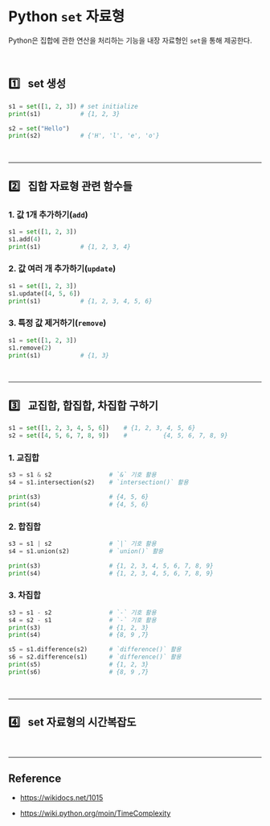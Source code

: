 # Python `set` 자료형

Python은 집합에 관한 연산을 처리하는 기능을 내장 자료형인 `set`을 통해 제공한다.

<br/>

## :one:&ensp; set 생성

```py
s1 = set([1, 2, 3]) # set initialize
print(s1)           # {1, 2, 3}

s2 = set("Hello")
print(s2)           # {'H', 'l', 'e', 'o'}
```

<br/>

---
## :two:&ensp; 집합 자료형 관련 함수들

### 1. 값 1개 추가하기(`add`)

```py
s1 = set([1, 2, 3])
s1.add(4)
print(s1)           # {1, 2, 3, 4}
```

### 2. 값 여러 개 추가하기(`update`)

```py
s1 = set([1, 2, 3])
s1.update([4, 5, 6])
print(s1)           # {1, 2, 3, 4, 5, 6}
```

### 3. 특정 값 제거하기(`remove`)

```py
s1 = set([1, 2, 3])
s1.remove(2)
print(s1)           # {1, 3}
```

<br/>

---
## :three:&ensp; 교집합, 합집합, 차집합 구하기

```py
s1 = set([1, 2, 3, 4, 5, 6])    # {1, 2, 3, 4, 5, 6}
s2 = set([4, 5, 6, 7, 8, 9])    #          {4, 5, 6, 7, 8, 9}
```

### 1. 교집합

```py
s3 = s1 & s2                # `&` 기호 활용
s4 = s1.intersection(s2)    # `intersection()` 활용

print(s3)                   # {4, 5, 6}
print(s4)                   # {4, 5, 6}
```

### 2. 합집합

```py
s3 = s1 | s2                # `|` 기호 활용
s4 = s1.union(s2)           # `union()` 활용

print(s3)                   # {1, 2, 3, 4, 5, 6, 7, 8, 9}
print(s4)                   # {1, 2, 3, 4, 5, 6, 7, 8, 9}
```

### 3. 차집합

```py
s3 = s1 - s2                # `-` 기호 활용
s4 = s2 - s1                # `-` 기호 활용
print(s3)                   # {1, 2, 3}
print(s4)                   # {8, 9 ,7}

s5 = s1.difference(s2)      # `difference()` 활용
s6 = s2.difference(s1)      # `difference()` 활용
print(s5)                   # {1, 2, 3}
print(s6)                   # {8, 9 ,7}
```

<br/>

---
## :four:&ensp; set 자료형의 시간복잡도

<br/>

---
## Reference

* https://wikidocs.net/1015

* https://wiki.python.org/moin/TimeComplexity